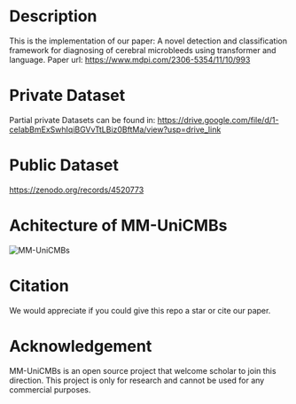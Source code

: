 # Description
This is the implementation of our paper: A novel detection and classification framework for diagnosing of cerebral microbleeds using transformer and language. Paper url: https://www.mdpi.com/2306-5354/11/10/993 

# Private Dataset
Partial private Datasets can be found in: https://drive.google.com/file/d/1-ceIabBmExSwhIqiBGVvTtLBiz0BftMa/view?usp=drive_link

# Public Dataset
https://zenodo.org/records/4520773

# Achitecture of MM-UniCMBs
![MM-UniCMBs](https://github.com/user-attachments/assets/7e858e54-4691-4c59-ac7e-1f0643eea7ba)

# Citation
We would appreciate if you could give this repo a star or cite our paper.

# Acknowledgement
MM-UniCMBs is an open source project that welcome scholar to join this direction. This project is only for research and cannot be used for any commercial purposes.
